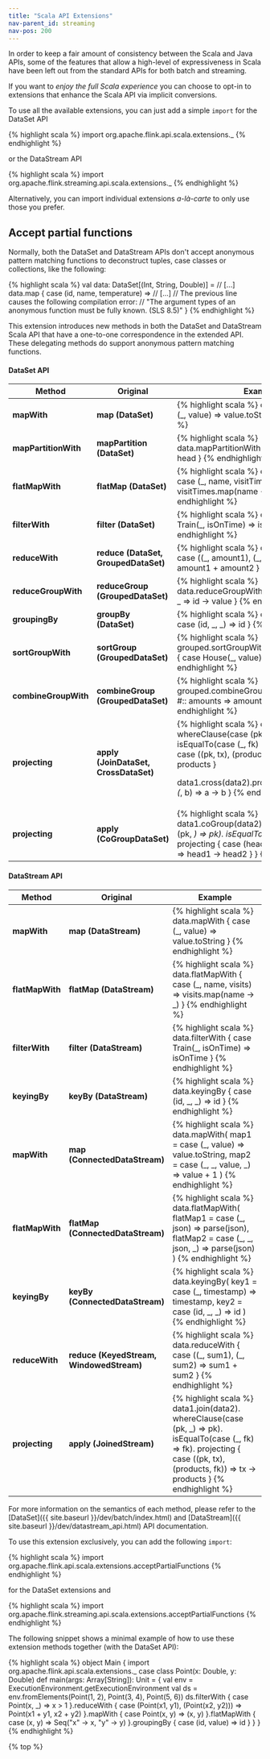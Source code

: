 ```yaml
---
title: "Scala API Extensions"
nav-parent_id: streaming
nav-pos: 200
---
```

<!--
Licensed to the Apache Software Foundation (ASF) under one
or more contributor license agreements.  See the NOTICE file
distributed with this work for additional information
regarding copyright ownership.  The ASF licenses this file
to you under the Apache License, Version 2.0 (the
"License"); you may not use this file except in compliance
with the License.  You may obtain a copy of the License at

  http://www.apache.org/licenses/LICENSE-2.0

Unless required by applicable law or agreed to in writing,
software distributed under the License is distributed on an
"AS IS" BASIS, WITHOUT WARRANTIES OR CONDITIONS OF ANY
KIND, either express or implied.  See the License for the
specific language governing permissions and limitations
under the License.
-->

In order to keep a fair amount of consistency between the Scala and Java APIs, some
of the features that allow a high-level of expressiveness in Scala have been left
out from the standard APIs for both batch and streaming.

If you want to _enjoy the full Scala experience_ you can choose to opt-in to
extensions that enhance the Scala API via implicit conversions.

To use all the available extensions, you can just add a simple `import` for the
DataSet API

{% highlight scala %}
import org.apache.flink.api.scala.extensions._
{% endhighlight %}

or the DataStream API

{% highlight scala %}
import org.apache.flink.streaming.api.scala.extensions._
{% endhighlight %}

Alternatively, you can import individual extensions _a-là-carte_ to only use those
you prefer.

## Accept partial functions

Normally, both the DataSet and DataStream APIs don't accept anonymous pattern
matching functions to deconstruct tuples, case classes or collections, like the
following:

{% highlight scala %}
val data: DataSet[(Int, String, Double)] = // [...]
data.map {
  case (id, name, temperature) => // [...]
  // The previous line causes the following compilation error:
  // "The argument types of an anonymous function must be fully known. (SLS 8.5)"
}
{% endhighlight %}

This extension introduces new methods in both the DataSet and DataStream Scala API
that have a one-to-one correspondence in the extended API. These delegating methods
do support anonymous pattern matching functions.

#### DataSet API

<table class="table table-bordered">
  <thead>
    <tr>
      <th class="text-left" style="width: 20%">Method</th>
      <th class="text-left" style="width: 20%">Original</th>
      <th class="text-center">Example</th>
    </tr>
  </thead>

  <tbody>
    <tr>
      <td><strong>mapWith</strong></td>
      <td><strong>map (DataSet)</strong></td>
      <td>
{% highlight scala %}
data.mapWith {
  case (_, value) => value.toString
}
{% endhighlight %}
      </td>
    </tr>
    <tr>
      <td><strong>mapPartitionWith</strong></td>
      <td><strong>mapPartition (DataSet)</strong></td>
      <td>
{% highlight scala %}
data.mapPartitionWith {
  case head #:: _ => head
}
{% endhighlight %}
      </td>
    </tr>
    <tr>
      <td><strong>flatMapWith</strong></td>
      <td><strong>flatMap (DataSet)</strong></td>
      <td>
{% highlight scala %}
data.flatMapWith {
  case (_, name, visitTimes) => visitTimes.map(name -> _)
}
{% endhighlight %}
      </td>
    </tr>
    <tr>
      <td><strong>filterWith</strong></td>
      <td><strong>filter (DataSet)</strong></td>
      <td>
{% highlight scala %}
data.filterWith {
  case Train(_, isOnTime) => isOnTime
}
{% endhighlight %}
      </td>
    </tr>
    <tr>
      <td><strong>reduceWith</strong></td>
      <td><strong>reduce (DataSet, GroupedDataSet)</strong></td>
      <td>
{% highlight scala %}
data.reduceWith {
  case ((_, amount1), (_, amount2)) => amount1 + amount2
}
{% endhighlight %}
      </td>
    </tr>
    <tr>
      <td><strong>reduceGroupWith</strong></td>
      <td><strong>reduceGroup (GroupedDataSet)</strong></td>
      <td>
{% highlight scala %}
data.reduceGroupWith {
  case id #:: value #:: _ => id -> value
}
{% endhighlight %}
      </td>
    </tr>
    <tr>
      <td><strong>groupingBy</strong></td>
      <td><strong>groupBy (DataSet)</strong></td>
      <td>
{% highlight scala %}
data.groupingBy {
  case (id, _, _) => id
}
{% endhighlight %}
      </td>
    </tr>
    <tr>
      <td><strong>sortGroupWith</strong></td>
      <td><strong>sortGroup (GroupedDataSet)</strong></td>
      <td>
{% highlight scala %}
grouped.sortGroupWith(Order.ASCENDING) {
  case House(_, value) => value
}
{% endhighlight %}
      </td>
    </tr>
    <tr>
      <td><strong>combineGroupWith</strong></td>
      <td><strong>combineGroup (GroupedDataSet)</strong></td>
      <td>
{% highlight scala %}
grouped.combineGroupWith {
  case header #:: amounts => amounts.sum
}
{% endhighlight %}
      </td>
    <tr>
      <td><strong>projecting</strong></td>
      <td><strong>apply (JoinDataSet, CrossDataSet)</strong></td>
      <td>
{% highlight scala %}
data1.join(data2).
  whereClause(case (pk, _) => pk).
  isEqualTo(case (_, fk) => fk).
  projecting {
    case ((pk, tx), (products, fk)) => tx -> products
  }

data1.cross(data2).projecting {
  case ((a, _), (_, b) => a -> b
}
{% endhighlight %}
      </td>
    </tr>
    <tr>
      <td><strong>projecting</strong></td>
      <td><strong>apply (CoGroupDataSet)</strong></td>
      <td>
{% highlight scala %}
data1.coGroup(data2).
  whereClause(case (pk, _) => pk).
  isEqualTo(case (_, fk) => fk).
  projecting {
    case (head1 #:: _, head2 #:: _) => head1 -> head2
  }
}
{% endhighlight %}
      </td>
    </tr>
    </tr>
  </tbody>
</table>

#### DataStream API

<table class="table table-bordered">
  <thead>
    <tr>
      <th class="text-left" style="width: 20%">Method</th>
      <th class="text-left" style="width: 20%">Original</th>
      <th class="text-center">Example</th>
    </tr>
  </thead>

  <tbody>
    <tr>
      <td><strong>mapWith</strong></td>
      <td><strong>map (DataStream)</strong></td>
      <td>
{% highlight scala %}
data.mapWith {
  case (_, value) => value.toString
}
{% endhighlight %}
      </td>
    </tr>
    <tr>
      <td><strong>flatMapWith</strong></td>
      <td><strong>flatMap (DataStream)</strong></td>
      <td>
{% highlight scala %}
data.flatMapWith {
  case (_, name, visits) => visits.map(name -> _)
}
{% endhighlight %}
      </td>
    </tr>
    <tr>
      <td><strong>filterWith</strong></td>
      <td><strong>filter (DataStream)</strong></td>
      <td>
{% highlight scala %}
data.filterWith {
  case Train(_, isOnTime) => isOnTime
}
{% endhighlight %}
      </td>
    </tr>
    <tr>
      <td><strong>keyingBy</strong></td>
      <td><strong>keyBy (DataStream)</strong></td>
      <td>
{% highlight scala %}
data.keyingBy {
  case (id, _, _) => id
}
{% endhighlight %}
      </td>
    </tr>
    <tr>
      <td><strong>mapWith</strong></td>
      <td><strong>map (ConnectedDataStream)</strong></td>
      <td>
{% highlight scala %}
data.mapWith(
  map1 = case (_, value) => value.toString,
  map2 = case (_, _, value, _) => value + 1
)
{% endhighlight %}
      </td>
    </tr>
    <tr>
      <td><strong>flatMapWith</strong></td>
      <td><strong>flatMap (ConnectedDataStream)</strong></td>
      <td>
{% highlight scala %}
data.flatMapWith(
  flatMap1 = case (_, json) => parse(json),
  flatMap2 = case (_, _, json, _) => parse(json)
)
{% endhighlight %}
      </td>
    </tr>
    <tr>
      <td><strong>keyingBy</strong></td>
      <td><strong>keyBy (ConnectedDataStream)</strong></td>
      <td>
{% highlight scala %}
data.keyingBy(
  key1 = case (_, timestamp) => timestamp,
  key2 = case (id, _, _) => id
)
{% endhighlight %}
      </td>
    </tr>
    <tr>
      <td><strong>reduceWith</strong></td>
      <td><strong>reduce (KeyedStream, WindowedStream)</strong></td>
      <td>
{% highlight scala %}
data.reduceWith {
  case ((_, sum1), (_, sum2) => sum1 + sum2
}
{% endhighlight %}
      </td>
    </tr>
    <tr>
      <td><strong>projecting</strong></td>
      <td><strong>apply (JoinedStream)</strong></td>
      <td>
{% highlight scala %}
data1.join(data2).
  whereClause(case (pk, _) => pk).
  isEqualTo(case (_, fk) => fk).
  projecting {
    case ((pk, tx), (products, fk)) => tx -> products
  }
{% endhighlight %}
      </td>
    </tr>
  </tbody>
</table>



For more information on the semantics of each method, please refer to the
[DataSet]({{ site.baseurl }}/dev/batch/index.html) and [DataStream]({{ site.baseurl }}/dev/datastream_api.html) API documentation.

To use this extension exclusively, you can add the following `import`:

{% highlight scala %}
import org.apache.flink.api.scala.extensions.acceptPartialFunctions
{% endhighlight %}

for the DataSet extensions and

{% highlight scala %}
import org.apache.flink.streaming.api.scala.extensions.acceptPartialFunctions
{% endhighlight %}

The following snippet shows a minimal example of how to use these extension
methods together (with the DataSet API):

{% highlight scala %}
object Main {
  import org.apache.flink.api.scala.extensions._
  case class Point(x: Double, y: Double)
  def main(args: Array[String]): Unit = {
    val env = ExecutionEnvironment.getExecutionEnvironment
    val ds = env.fromElements(Point(1, 2), Point(3, 4), Point(5, 6))
    ds.filterWith {
      case Point(x, _) => x > 1
    }.reduceWith {
      case (Point(x1, y1), (Point(x2, y2))) => Point(x1 + y1, x2 + y2)
    }.mapWith {
      case Point(x, y) => (x, y)
    }.flatMapWith {
      case (x, y) => Seq("x" -> x, "y" -> y)
    }.groupingBy {
      case (id, value) => id
    }
  }
}
{% endhighlight %}

{% top %}
